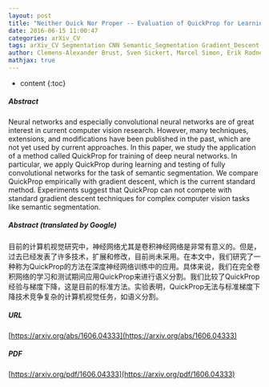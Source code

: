 ```yaml
---
layout: post
title: "Neither Quick Nor Proper -- Evaluation of QuickProp for Learning Deep Neural Networks"
date: 2016-06-15 11:00:47
categories: arXiv_CV
tags: arXiv_CV Segmentation CNN Semantic_Segmentation Gradient_Descent
author: Clemens-Alexander Brust, Sven Sickert, Marcel Simon, Erik Rodner, Joachim Denzler
mathjax: true
---
```


* content
{:toc}

##### Abstract
Neural networks and especially convolutional neural networks are of great interest in current computer vision research. However, many techniques, extensions, and modifications have been published in the past, which are not yet used by current approaches. In this paper, we study the application of a method called QuickProp for training of deep neural networks. In particular, we apply QuickProp during learning and testing of fully convolutional networks for the task of semantic segmentation. We compare QuickProp empirically with gradient descent, which is the current standard method. Experiments suggest that QuickProp can not compete with standard gradient descent techniques for complex computer vision tasks like semantic segmentation.

##### Abstract (translated by Google)
目前的计算机视觉研究中，神经网络尤其是卷积神经网络是非常有意义的。但是，过去已经发表了许多技术，扩展和修改，目前尚未采用。在本文中，我们研究了一种称为QuickProp的方法在深度神经网络训练中的应用。具体来说，我们在完全卷积网络的学习和测试期间应用QuickProp来进行语义分割。我们比较了QuickProp经验与梯度下降，这是目前的标准方法。实验表明，QuickProp无法与标准梯度下降技术竞争复杂的计算机视觉任务，如语义分割。

##### URL
[https://arxiv.org/abs/1606.04333](https://arxiv.org/abs/1606.04333)

##### PDF
[https://arxiv.org/pdf/1606.04333](https://arxiv.org/pdf/1606.04333)

